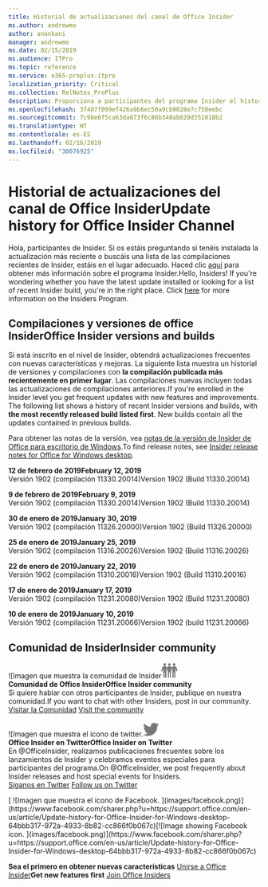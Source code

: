 ```yaml
---
title: Historial de actualizaciones del canal de Office Insider
ms.author: andrewmo
author: anankani
manager: andrewmo
ms.date: 02/15/2019
ms.audience: ITPro
ms.topic: reference
ms.service: o365-proplus-itpro
localization_priority: Critical
ms.collection: RelNotes_ProPlus
description: Proporciona a participantes del programa Insider el historial de actualizaciones de los lanzamientos del canal mensual del modo anticipado de Insider para versiones de escritorio de Windows
ms.openlocfilehash: 3f407f099ef426a9b6ec50a9cb9028e7c758eebc
ms.sourcegitcommit: 7c98e6f5ca63da673f6c86b348ab620d351018b2
ms.translationtype: HT
ms.contentlocale: es-ES
ms.lasthandoff: 02/16/2019
ms.locfileid: "30076925"
---
```

# <a name="update-history-for-office-insider-channel"></a><span data-ttu-id="f65a3-103">Historial de actualizaciones del canal de Office Insider</span><span class="sxs-lookup"><span data-stu-id="f65a3-103">Update history for Office Insider Channel</span></span>

<span data-ttu-id="f65a3-p101">Hola, participantes de Insider. Si os estáis preguntando si tenéis instalada la actualización más reciente o buscáis una lista de las compilaciones recientes de Insider, estáis en el lugar adecuado. Haced clic [aquí](https://insider.office.com/) para obtener más información sobre el programa Insider.</span><span class="sxs-lookup"><span data-stu-id="f65a3-p101">Hello, Insiders! If you're wondering whether you have the latest update installed or looking for a list of recent Insider build, you're in the right place. Click [here](https://insider.office.com/) for more information on the Insiders Program.</span></span>

## <a name="office-insider-versions-and-builds"></a><span data-ttu-id="f65a3-107">Compilaciones y versiones de office Insider</span><span class="sxs-lookup"><span data-stu-id="f65a3-107">Office Insider versions and builds</span></span>

<span data-ttu-id="f65a3-p102">Si está inscrito en el nivel de Insider, obtendrá actualizaciones frecuentes con nuevas características y mejoras. La siguiente lista muestra un historial de versiones y compilaciones con **la compilación publicada más recientemente en primer lugar**. Las compilaciones nuevas incluyen todas las actualizaciones de compilaciones anteriores.</span><span class="sxs-lookup"><span data-stu-id="f65a3-p102">If you're enrolled in the Insider level you get frequent updates with new features and improvements. The following list shows a history of recent Insider versions and builds, with **the most recently released build listed first**. New builds contain all the updates contained in previous builds.</span></span> 

<span data-ttu-id="f65a3-111">Para obtener las notas de la versión, vea [notas de la versión de Insider de Office para escritorio de Windows](https://support.office.com/es-ES/article/insider-release-notes-for-office-for-windows-desktop-523b3d33-8f46-4c79-b427-fdcf40c0b433).</span><span class="sxs-lookup"><span data-stu-id="f65a3-111">To find release notes, see [Insider release notes for Office for Windows desktop](https://support.office.com/es-ES/article/insider-release-notes-for-office-for-windows-desktop-523b3d33-8f46-4c79-b427-fdcf40c0b433).</span></span>

<span data-ttu-id="f65a3-112">**12 de febrero de 2019**</span><span class="sxs-lookup"><span data-stu-id="f65a3-112">**February 12, 2019**</span></span><br/> <span data-ttu-id="f65a3-113">Versión 1902 (compilación 11330.20014)</span><span class="sxs-lookup"><span data-stu-id="f65a3-113">Version 1902 (Build 11330.20014)</span></span><br/> 

<span data-ttu-id="f65a3-114">**9 de febrero de 2019**</span><span class="sxs-lookup"><span data-stu-id="f65a3-114">**February 9, 2019**</span></span><br/> <span data-ttu-id="f65a3-115">Versión 1902 (compilación 11330.20014)</span><span class="sxs-lookup"><span data-stu-id="f65a3-115">Version 1902 (Build 11330.20014)</span></span><br/> 

<span data-ttu-id="f65a3-116">**30 de enero de 2019**</span><span class="sxs-lookup"><span data-stu-id="f65a3-116">**January 30, 2019**</span></span><br/> <span data-ttu-id="f65a3-117">Versión 1902 (compilación 11326.20000)</span><span class="sxs-lookup"><span data-stu-id="f65a3-117">Version 1902 (Build 11326.20000)</span></span><br/> 

<span data-ttu-id="f65a3-118">**25 de enero de 2019**</span><span class="sxs-lookup"><span data-stu-id="f65a3-118">**January 25, 2019**</span></span><br/> <span data-ttu-id="f65a3-119">Versión 1902 (compilación 11316.20026)</span><span class="sxs-lookup"><span data-stu-id="f65a3-119">Version 1902 (Build 11316.20026)</span></span><br/> 

<span data-ttu-id="f65a3-120">**22 de enero de 2019**</span><span class="sxs-lookup"><span data-stu-id="f65a3-120">**January 22, 2019**</span></span><br/> <span data-ttu-id="f65a3-121">Versión 1902 (compilación 11310.20016)</span><span class="sxs-lookup"><span data-stu-id="f65a3-121">Version 1902 (Build 11310.20016)</span></span><br/> 

<span data-ttu-id="f65a3-122">**17 de enero de 2019**</span><span class="sxs-lookup"><span data-stu-id="f65a3-122">**January 17, 2019**</span></span><br/> <span data-ttu-id="f65a3-123">Versión 1902 (compilación 11231.20080)</span><span class="sxs-lookup"><span data-stu-id="f65a3-123">Version 1902 (Build 11231.20080)</span></span><br/>

<span data-ttu-id="f65a3-124">**10 de enero de 2019**</span><span class="sxs-lookup"><span data-stu-id="f65a3-124">**January 10, 2019**</span></span><br/> <span data-ttu-id="f65a3-125">Versión 1902 (compilación 11231.20066)</span><span class="sxs-lookup"><span data-stu-id="f65a3-125">Version 1902 (build 11231.20066)</span></span><br/> 


## <a name="insider-community"></a><span data-ttu-id="f65a3-126">Comunidad de Insider</span><span class="sxs-lookup"><span data-stu-id="f65a3-126">Insider community</span></span>

<span data-ttu-id="f65a3-127">![Imagen que muestra la comunidad de Insider</span><span class="sxs-lookup"><span data-stu-id="f65a3-127">![Image showing insider community.</span></span> ](images/insidercommunity.png) <br/>
<span data-ttu-id="f65a3-128">**Comunidad de Office Insider**</span><span class="sxs-lookup"><span data-stu-id="f65a3-128">**Office Insider community**</span></span><br/> <span data-ttu-id="f65a3-129">Si quiere hablar con otros participantes de Insider, publique en nuestra comunidad.</span><span class="sxs-lookup"><span data-stu-id="f65a3-129">If you want to chat with other Insiders, post in our community.</span></span><br/><span data-ttu-id="f65a3-130"> 
[Visitar la Comunidad](https://go.microsoft.com/fwlink/?linkid=843493)</span><span class="sxs-lookup"><span data-stu-id="f65a3-130"> 
[Visit the community](https://go.microsoft.com/fwlink/?linkid=843493)</span></span><br/> 

<span data-ttu-id="f65a3-131">![Imagen que muestra el icono de twitter.</span><span class="sxs-lookup"><span data-stu-id="f65a3-131">![Image showing twitter icon.</span></span> ](images/twitter.png)<br/>
<span data-ttu-id="f65a3-132">**Office Insider en Twitter**</span><span class="sxs-lookup"><span data-stu-id="f65a3-132">**Office Insider on Twitter**</span></span><br/> <span data-ttu-id="f65a3-133">En @OfficeInsider, realizamos publicaciones frecuentes sobre los lanzamientos de Insider y celebramos eventos especiales para participantes del programa.</span><span class="sxs-lookup"><span data-stu-id="f65a3-133">On @OfficeInsider, we post frequently about Insider releases and host special events for Insiders.</span></span><br/><span data-ttu-id="f65a3-134"> 
[Síganos en Twitter](https://go.microsoft.com/fwlink/?linkid=717717)</span><span class="sxs-lookup"><span data-stu-id="f65a3-134"> 
[Follow us on Twitter](https://go.microsoft.com/fwlink/?linkid=717717)</span></span><br/> 

<span data-ttu-id="f65a3-135">
  [
  ![Imagen que muestra el icono de Facebook. ](images/facebook.png)](https://www.facebook.com/sharer.php?u=https://support.office.com/en-us/article/Update-history-for-Office-Insider-for-Windows-desktop-64bbb317-972a-4933-8b82-cc866f0b067c)</span><span class="sxs-lookup"><span data-stu-id="f65a3-135">[![Image showing Facebook icon. ](images/facebook.png)](https://www.facebook.com/sharer.php?u=https://support.office.com/en-us/article/Update-history-for-Office-Insider-for-Windows-desktop-64bbb317-972a-4933-8b82-cc866f0b067c)</span></span>


<span data-ttu-id="f65a3-136">**Sea el primero en obtener nuevas características**
[Unirse a Office Insider](https://insider.office.com/)</span><span class="sxs-lookup"><span data-stu-id="f65a3-136">**Get new features first**
[Join Office Insiders](https://insider.office.com/)</span></span>